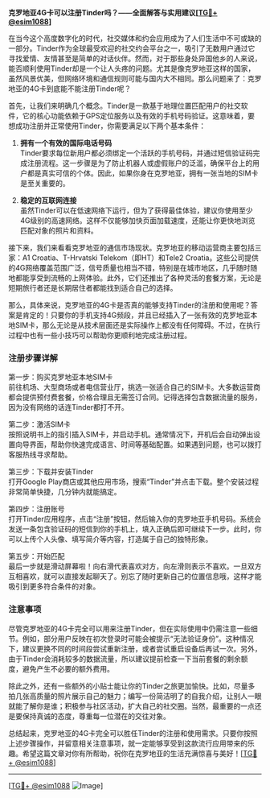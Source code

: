 **克罗地亚4G卡可以注册Tinder吗？——全面解答与实用建议[[TG💪+ @esim1088](https://t.me/s/esim1088)]**

在当今这个高度数字化的时代，社交媒体和约会应用成为了人们生活中不可或缺的一部分。Tinder作为全球最受欢迎的社交约会平台之一，吸引了无数用户通过它寻找爱情、友情甚至是简单的对话伙伴。然而，对于那些身处异国他乡的人来说，能否顺利使用Tinder却是一个让人头疼的问题。尤其是像克罗地亚这样的国家，虽然风景优美，但网络环境和通信规则可能与国内大不相同。那么问题来了：克罗地亚的4G卡到底能不能注册Tinder呢？

首先，让我们来明确几个概念。Tinder是一款基于地理位置匹配用户的社交软件，它的核心功能依赖于GPS定位服务以及有效的手机号码验证。这意味着，要想成功注册并正常使用Tinder，你需要满足以下两个基本条件：

1. **拥有一个有效的国际电话号码**  
   Tinder要求每位新用户都必须绑定一个活跃的手机号码，并通过短信验证码完成注册流程。这一步骤是为了防止机器人或虚假账户的泛滥，确保平台上的用户都是真实可信的个体。因此，如果你身在克罗地亚，拥有一张当地的SIM卡是至关重要的。

2. **稳定的互联网连接**  
   虽然Tinder可以在低速网络下运行，但为了获得最佳体验，建议你使用至少4G级别的高速网络。这样不仅能够加快页面加载速度，还能让你更快地浏览匹配对象的照片和资料。

接下来，我们来看看克罗地亚的通信市场现状。克罗地亚的移动运营商主要包括三家：A1 Croatia、T-Hrvatski Telekom（即HT）和Tele2 Croatia。这些公司提供的4G网络覆盖范围广泛，信号质量也相当不错，特别是在城市地区，几乎随时随地都能享受到流畅的上网体验。此外，它们还推出了各种灵活的套餐方案，无论是短期旅行者还是长期居住者都能找到适合自己的选择。

那么，具体来说，克罗地亚的4G卡是否真的能够支持Tinder的注册和使用呢？答案是肯定的！只要你的手机支持4G频段，并且已经插入了一张有效的克罗地亚本地SIM卡，那么无论是从技术层面还是实际操作上都没有任何障碍。不过，在执行过程中也有一些小技巧可以帮助你更顺利地完成注册过程。

### 注册步骤详解

第一步：购买克罗地亚本地SIM卡  
前往机场、大型商场或者电信营业厅，挑选一张适合自己的SIM卡。大多数运营商都会提供预付费套餐，价格合理且无需签订合同。记得选择包含数据流量的服务，因为没有网络的话连Tinder都打不开。

第二步：激活SIM卡  
按照说明书上的指引插入SIM卡，并启动手机。通常情况下，开机后会自动弹出设置向导界面，帮助你快速完成语言、时间等基础配置。如果遇到问题，也可以拨打客服热线寻求帮助。

第三步：下载并安装Tinder  
打开Google Play商店或其他应用市场，搜索“Tinder”并点击下载。整个安装过程非常简单快捷，几分钟内就能搞定。

第四步：注册账号  
打开Tinder应用程序，点击“注册”按钮，然后输入你的克罗地亚手机号码。系统会发送一条包含验证码的短信到你的手机上，填入正确后即可继续下一步。此时，你可以上传个人头像、填写简介等内容，打造属于自己的独特形象。

第五步：开始匹配  
最后一步就是滑动屏幕啦！向右滑代表喜欢对方，向左滑则表示不喜欢。一旦双方互相喜欢，就可以直接发起聊天了。别忘了随时更新自己的位置信息哦，这样才能吸引到更多符合条件的对象。

### 注意事项

尽管克罗地亚的4G卡完全可以用来注册Tinder，但在实际使用中仍需注意一些细节。例如，部分用户反映在初次登录时可能会被提示“无法验证身份”。这种情况下，建议更换不同的时间段尝试重新注册，或者尝试重启设备后再试一次。另外，由于Tinder会消耗较多的数据流量，所以建议提前检查一下当前套餐的剩余额度，避免产生不必要的额外费用。

除此之外，还有一些额外的小贴士能让你的Tinder之旅更加愉快。比如，尽量多拍几张高质量的照片展示自己的魅力；编写一份简洁明了的自我介绍，让别人一眼就能了解你是谁；积极参与社区活动，扩大自己的社交圈。当然，最重要的一点还是要保持真诚的态度，尊重每一位潜在的交往对象。

总结起来，克罗地亚的4G卡完全可以胜任Tinder的注册和使用需求。只要你按照上述步骤操作，并留意相关注意事项，就一定能够享受到这款流行应用带来的乐趣。希望这篇文章对你有所帮助，祝你在克罗地亚的生活充满惊喜与美好！[[TG💪+ @esim1088](https://t.me/s/esim1088)]

---

[[TG💪+ @esim1088](https://t.me/s/esim1088) ![Image](https://i.postimg.cc/4NQfJmqS/Snipaste-2025-05-13-00-14-12.png)]